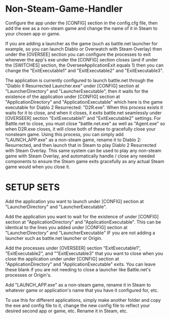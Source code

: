 # Non-Steam-Game-Handler
Configure the app under the [CONFIG] section in the config.cfg file, then add the exe as a non-steam game and change the name of it in Steam to your chosen app or game.


If you are adding a launcher as the game (such as battle.net launcher for example, so you can launch Diablo or Overwatch with Steam Overlay) then under the [OVERSEE] section you can configure the processes to exit whenever the app's exe under the [CONFIG] section closes (and if under the [SWITCHES] section, the OverseeApplicationExit equals 1) then you can change the "ExitExecutable1" and "ExitExecutable2" and "ExitExecutable3".


The application is currently configured to launch battle.net through the "Diablo II Resurrected Launcher.exe" under [CONFIG] section at "LauncherDirectory" and "LauncherExecutable", then it waits for the existence of the application under [CONFIG] section at "ApplicationDirectory" and "ApplicationExecutable" which here is the game executable for Diablo 2 Resurrected: "D2R.exe". When this process exists it waits for it to close, and when it closes, it exits battle.net seamlessly under [OVERSEER] section "ExitExecutable1" and "ExitExecutable2" settings. For Battle.net to close, you must close "battle.net.exe" as well as "Agent.exe" so when D2R.exe closes, it will close both of these to gracefully close your nonsteam game. Using this process, you can simply add "LAUNCH_APP.exe" as a non-steam game, rename it to Diablo 2: Resurrected, and then launch that in Steam to play Diablo 2 Resurrected with Steam Overlay. This same system can be used to play any non-steam game with Steam Overlay, and automatically handle / close any needed components to ensure the Steam game exits gracefully as any actual Steam game would when you close it.


# SETUP SETS
Add the application you want to launch under [CONFIG] section at "LauncherDirectory" and "LauncherExecutable".

Add the application you want to wait for the existence of under [CONFIG] section at "ApplicationDirectory" and "ApplicationExecutable". This can be identical to the lines you added under [CONFIG] section at "LauncherDirectory" and "LauncherExecutable" IF you are not adding a launcher such as battle.net launcher or Origin.

Add the processes under [OVERSEER] section "ExitExecutable1", "ExitExecutable2", and ""ExitExecutable3" that you want to close when you close the application under under [CONFIG] section at "ApplicationDirectory" and "ApplicationExecutable" exits. You can leave these blank if you are not needing to close a launcher like Battle.net's processes or Origin's.

Add "LAUNCH_APP.exe" as a non-steam game, rename it in Steam to whatever game or application's name that you have it configured for, etc.

To use this for different applications, simply make another folder and copy the exe and config file to it, change the new config file to reflect your desired second app or game, etc. Rename it in Steam, etc.
